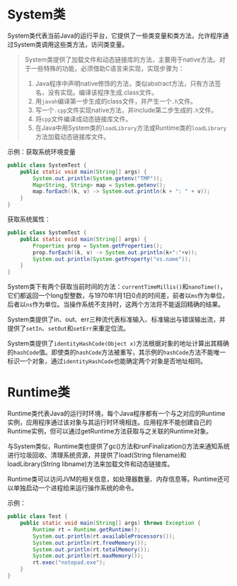 # System类

System类代表当前Java的运行平台，它提供了一些类变量和类方法，允许程序通过System类调用这些类方法，访问类变量。

> System类提供了加载文件和动态链接库的方法，主要用于native方法。对于一些特殊的功能，必须借助C语言来实现，实现步骤为：
>
> 1. Java程序中声明native修饰的方法，类似abstract方法，只有方法签名，没有实现。编译该程序生成.class文件。
> 2. 用`javah`编译第一步生成的class文件，并产生一个`.h`文件。
> 3. 写一个`.cpp`文件实现native方法，并include第二步生成的`.h`文件。
> 4. 将`cpp`文件编译成动态链接库文件。
> 5. 在Java中用System类的`loadLibrary`方法或Runtime类的`loadLibrary`方法加载动态链接库文件。

示例：获取系统环境变量

```java
public class SystemTest {
    public static void main(String[] args) {
        System.out.println(System.getenv("TMP"));
        Map<String, String> map = System.getenv();
        map.forEach((k, v) -> System.out.println(k + ": " + v));
    }
}
```

获取系统属性：

```java
public class SystemTest {
    public static void main(String[] args) {
        Properties prop = System.getProperties();
        prop.forEach((k, v) -> System.out.println(k+":"+v));
        System.out.println(System.getProperty("os.name"));
    }
}
```

System类下有两个获取当前时间的方法：`currentTimeMillis()`和`nanoTime()`，它们都返回一个long型整数，与1970年1月1日0点的时间差，前者以`ms`作为单位，后者以`ns`作为单位。当操作系统不支持时，这两个方法将不能返回精确的结果。

System类提供了in、out、err三种流代表标准输入、标准输出与错误输出流，并提供了`setIn`、`setOut`和`setErr`来重定位流。

System类提供了`identityHashCode(Object x)`方法根据对象的地址计算出其精确的`hashCode`值。即使类的`hashCode`方法被重写，其示例的`hashCode`方法不能唯一标识一个对象，通过`identityHashCode`也能确定两个对象是否地址相同。

# Runtime类

Runtime类代表Java的运行时环境，每个Java程序都有一个与之对应的Runtime实例，应用程序通过该对象与其运行时环境相连。应用程序不能创建自己的Runtime实例，但可以通过getRuntime方法获取与之关联的Runtime对象。

与System类似，Runtime类也提供了gc()方法和runFinalization()方法来通知系统进行垃圾回收、清理系统资源，并提供了load(String filename)和loadLibrary(String libname)方法来加载文件和动态链接库。

Runtime类可以访问JVM的相关信息，如处理器数量、内存信息等。Runtime还可以单独启动一个进程给来运行操作系统的命令。

示例：

```java
public class Test {
    public static void main(String[] args) throws Exception {
        Runtime rt = Runtime.getRuntime();
        System.out.println(rt.availableProcessors());
        System.out.println(rt.freeMemory());
        System.out.println(rt.totalMemory());
        System.out.println(rt.maxMemory());
        rt.exec("notepad.exe");
    }
}
```